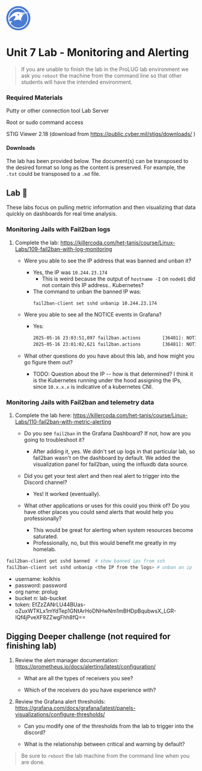 <div class="flex-container">
        <img src="https://github.com/ProfessionalLinuxUsersGroup/img/blob/main/Assets/Logos/ProLUG_Round_Transparent_LOGO.png?raw=true" width="64" height="64"></img>
    <p>
        <h1>Unit 7 Lab - Monitoring and Alerting</h1>
    </p>
</div>

> If you are unable to finish the lab in the ProLUG lab environment we ask you `reboot`
> the machine from the command line so that other students will have the intended environment.

### Required Materials

Putty or other connection tool Lab Server

Root or sudo command access

STIG Viewer 2.18 (download from <https://public.cyber.mil/stigs/downloads/> )

#### Downloads

The lab has been provided below. The document(s) can be transposed to
the desired format so long as the content is preserved. For example, the `.txt`
could be transposed to a `.md` file.

<!-- - <a href="./assets/downloads/u7/u7_lab.txt" target="_blank" download>📥 u7_lab(`.txt`)</a> -->
<!-- - <a href="./assets/downloads/u7/u7_lab.pdf" target="_blank" download>📥 u7_lab(`.pdf`)</a> -->

## Lab 🧪

These labs focus on pulling metric information and then visualizing that data quickly on dashboards for real time analysis.

### Monitoring Jails with Fail2ban logs

<!-- <img src='./assets/images/u7/image1.png'></img> -->

1. Complete the lab: <https://killercoda.com/het-tanis/course/Linux-Labs/109-fail2ban-with-log-monitoring>

   - Were you able to see the IP address that was banned and unban it?
        - Yes, the IP was `10.244.23.174`
            - This is weird because the output of `hostname -I` on `node01` did not
              contain this IP address.. Kubernetes?
        - The command to unban the banned IP was:
          ```bash
          fail2ban-client set sshd unbanip 10.244.23.174
          ```

   - Were you able to see all the NOTICE events in Grafana?
        - Yes:
          ```txt
          2025-05-16 23:03:51,097 fail2ban.actions        [36481]: NOTICE  [sshd] Unban 10.244.23.174
          2025-05-16 23:01:02,621 fail2ban.actions        [36481]: NOTICE  [sshd] Ban 10.244.23.174
          ```

   - What other questions do you have about this lab, and how might you go figure them out?
        - TODO: Question about the IP -- how is that determined? I think it is the
          Kubernetes running under the hood assigning the IPs, since `10.x.x.x` is
          indicative of a kubernetes CNI.  

### Monitoring Jails with Fail2ban and telemetry data

<!-- <img src='./assets/images/u7/image2.png'></img> -->

1. Complete the lab here: <https://killercoda.com/het-tanis/course/Linux-Labs/110-fail2ban-with-metric-alerting>

   - Do you see `fail2ban` in the Grafana Dashboard? If not, how are you going to
     troubleshoot it?
        - After adding it, yes. We didn't set up logs in that particular lab, so
          fail2ban wasn't on the dashboard by default. We added the visualization
          panel for fail2ban, using the influxdb data source.  

   - Did you get your test alert and then real alert to trigger into the Discord channel?
        - Yes! It worked (eventually).  

   - What other applications or uses for this could you think of? Do you have other
     places you could send alerts that would help you professionally?
        - This would be great for alerting when system resources become saturated.  
        - Professionally, no, but this would benefit me greatly in my homelab.  

```bash
fail2ban-client get sshd banned  # show banned ips from ssh
fail2ban-client set sshd unbanip <the IP from the logs> # unban an ip
```

- username: kolkhis
- password: password
- org name: prolug
- bucket n: lab-bucket
- token: EfZzZANrLU44BUas-oZuxWTKLx1mYdTep1GNtArHoDNHwNm1mBHDpBqubwsX_LGR-IQf4jPveXF9ZZwgFhh8fQ==

## Digging Deeper challenge (not required for finishing lab)

1. Review the alert manager documentation:
   <https://prometheus.io/docs/alerting/latest/configuration/>

   - What are all the types of receivers you see?

   - Which of the receivers do you have experience with?

2. Review the Grafana alert thresholds:
   <https://grafana.com/docs/grafana/latest/panels-visualizations/configure-thresholds/>

   - Can you modify one of the thresholds from the lab to trigger into the discord?

   - What is the relationship between critical and warning by default?

> Be sure to `reboot` the lab machine from the command line when you are done.
